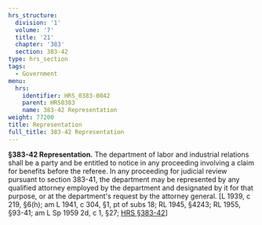 ```yaml
---
hrs_structure:
  division: '1'
  volume: '7'
  title: '21'
  chapter: '383'
  section: 383-42
type: hrs_section
tags:
  - Government
menu:
  hrs:
    identifier: HRS_0383-0042
    parent: HRS0383
    name: 383-42 Representation
weight: 77200
title: Representation
full_title: 383-42 Representation
---
```

**§383-42 Representation.** The department of labor and industrial relations shall be a party and be entitled to notice in any proceeding involving a claim for benefits before the referee. In any proceeding for judicial review pursuant to section 383-41, the department may be represented by any qualified attorney employed by the department and designated by it for that purpose, or at the department's request by the attorney general. [L 1939, c 219, §6(h); am L 1941, c 304, §1, pt of subs 18; RL 1945, §4243; RL 1955, §93-41; am L Sp 1959 2d, c 1, §27; [HRS §383-42](/title-21/chapter-383/section-383-42/)]